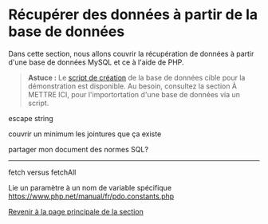 # Récupérer des données à partir de la base de données

Dans cette section, nous allons couvrir la récupération de données à partir d'une base de données MySQL et ce à l'aide de PHP.

>**Astuce :** Le [script de création](../src/exemple-interaction-bd/demo_acces_donnees.sql) de la base de données cible pour la démonstration est disponible. Au besoin, consultez la section À METTRE ICI, pour l'importortation d'une base de données via un script.






escape string


couvrir un minimum les jointures que ça existe

partager mon document des normes SQL?

----


fetch versus fetchAll

Lie un paramètre à un nom de variable spécifique
https://www.php.net/manual/fr/pdo.constants.php



[Revenir à la page principale de la section](README.md)
